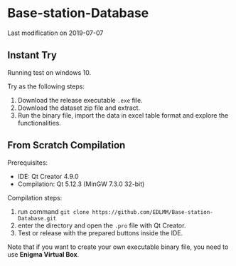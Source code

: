 # Base-station-Database

Last modification on 2019-07-07

## Instant Try

Running test on windows 10.

Try as the following steps:

1. Download the release executable `.exe` file.
2. Download the dataset zip file and extract.
3. Run the binary file, import  the data in excel table format and explore the functionalities.

## From Scratch Compilation

Prerequisites:

- IDE: Qt Creator 4.9.0
- Compilation: Qt 5.12.3 (MinGW 7.3.0 32-bit)

Compilation steps:

1. run command `git clone https://github.com/EDLMM/Base-station-Database.git`
2. enter the directory and open the `.pro` file with Qt Creator.
3. Test or release with the prepared buttons inside the IDE.

Note that if you want to create your own executable binary file, you need to use **Enigma Virtual Box**.